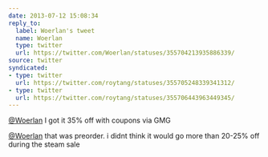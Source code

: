 ```yaml
---
date: 2013-07-12 15:08:34
reply_to:
  label: Woerlan's tweet
  name: Woerlan
  type: twitter
  url: https://twitter.com/Woerlan/statuses/355704213935886339/
source: twitter
syndicated:
- type: twitter
  url: https://twitter.com/roytang/statuses/355705248339341312/
- type: twitter
  url: https://twitter.com/roytang/statuses/355706443963449345/
---
```


[@Woerlan](https://twitter.com/Woerlan/) I got it 35% off with coupons via GMG
[@Woerlan](https://twitter.com/Woerlan/) that was preorder. i didnt think it would go more than 20-25% off during the steam sale